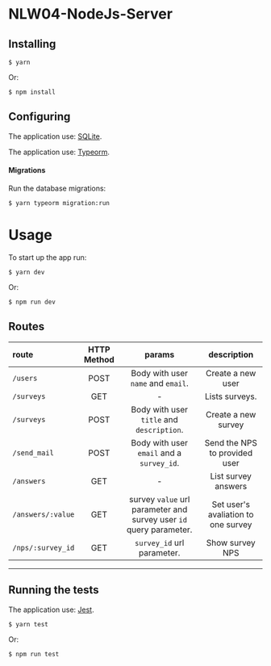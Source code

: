 # NLW04-NodeJs-Server

## Installing
```
$ yarn
```
Or:
```
$ npm install
```

## Configuring
The application use: [SQLite](https://www.sqlite.org/index.html).

The application use: [Typeorm](https://typeorm.io/#/using-ormconfig).


#### Migrations
Run the database migrations:

```
$ yarn typeorm migration:run
```
# Usage
To start up the app run:
```
$ yarn dev
```
Or:
```
$ npm run dev
```
## Routes
|route|HTTP Method|params|description
|:---|:---:|:---:|:---:
|`/users`|POST|Body with user `name` and `email`.|Create a new user
|`/surveys`|GET| - |Lists surveys.
|`/surveys`|POST|Body with user `title` and `description`.|Create a new survey
|`/send_mail`|POST|Body with user `email` and a `survey_id`.|Send the NPS to provided user
|`/answers`|GET| - |List survey answers
|`/answers/:value`|GET|survey `value` url parameter and survey user `id` query parameter.|Set user's avaliation to one survey
|`/nps/:survey_id`|GET|`survey_id` url parameter.|Show survey NPS

----
## Running the tests
The application use: [Jest](https://jestjs.io/).
```
$ yarn test
```
Or:
```
$ npm run test
```
